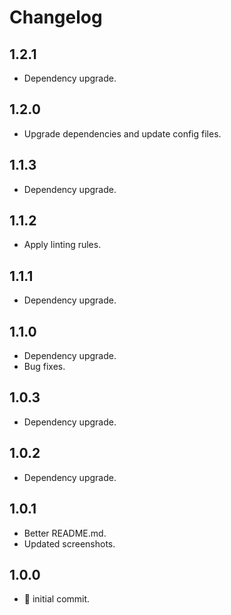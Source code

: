 # Changelog

## 1.2.1

-   Dependency upgrade.

## 1.2.0

-   Upgrade dependencies and update config files.

## 1.1.3

-   Dependency upgrade.

## 1.1.2

-   Apply linting rules.

## 1.1.1

-   Dependency upgrade.

## 1.1.0

-   Dependency upgrade.
-   Bug fixes.

## 1.0.3

-   Dependency upgrade.

## 1.0.2

-   Dependency upgrade.

## 1.0.1

-   Better README.md.
-   Updated screenshots.

## 1.0.0

-   :tada: initial commit.
